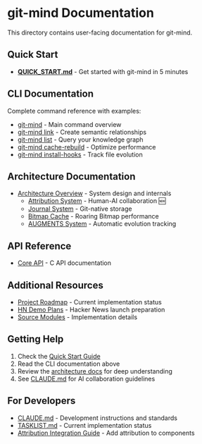 # git-mind Documentation

This directory contains user-facing documentation for git-mind.

## Quick Start

- **[QUICK_START.md](QUICK_START.md)** - Get started with git-mind in 5 minutes

## CLI Documentation

Complete command reference with examples:
- [git-mind](cli/gitmind.md) - Main command overview
- [git-mind link](cli/gitmind-link.md) - Create semantic relationships
- [git-mind list](cli/gitmind-list.md) - Query your knowledge graph
- [git-mind cache-rebuild](cli/gitmind-cache-rebuild.md) - Optimize performance
- [git-mind install-hooks](cli/gitmind-install-hooks.md) - Track file evolution

## Architecture Documentation

- [Architecture Overview](architecture/) - System design and internals
  - [Attribution System](architecture/attribution-system.md) - Human-AI collaboration 🆕
  - [Journal System](architecture/journal-system.md) - Git-native storage
  - [Bitmap Cache](architecture/bitmap-cache-design.md) - Roaring Bitmap performance
  - [AUGMENTS System](architecture/augments-system.md) - Automatic evolution tracking

## API Reference

- [Core API](api/gitmind-api-reference.md) - C API documentation

## Additional Resources

- [Project Roadmap](../TASKLIST.md) - Current implementation status
- [HN Demo Plans](hn-demo/) - Hacker News launch preparation
- [Source Modules](../src/) - Implementation details

## Getting Help

1. Check the [Quick Start Guide](QUICK_START.md)
2. Read the CLI documentation above
3. Review the [architecture docs](architecture/) for deep understanding
4. See [CLAUDE.md](../CLAUDE.md) for AI collaboration guidelines

## For Developers

- [CLAUDE.md](../CLAUDE.md) - Development instructions and standards
- [TASKLIST.md](../TASKLIST.md) - Current implementation status
- [Attribution Integration Guide](architecture/attribution-integration-guide.md) - Add attribution to components